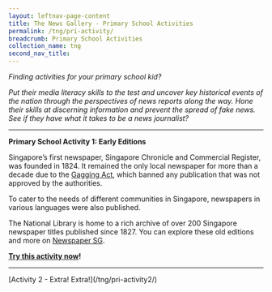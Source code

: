 ```yaml
---
layout: leftnav-page-content
title: The News Gallery - Primary School Activities
permalink: /tng/pri-activity/
breadcrumb: Primary School Activities
collection_name: tng
second_nav_title: 
---
```


*Finding activities for your primary school kid?*

*Put their media literacy skills to the test and uncover key historical events of the nation through the perspectives of news reports along the way. Hone their skills at discerning information and prevent the spread of fake news. See if they have what it takes to be a news journalist?*

<hr>

**Primary School Activity 1: Early Editions**

Singapore’s first newspaper, Singapore Chronicle and Commercial Register, was founded in 1824. It remained the only local newspaper for more than a decade due to the [Gagging Act](https://eresources.nlb.gov.sg/infopedia/articles/SIP_88_2005-02-03.html), which banned any publication that was not approved by the authorities.

To cater to the needs of different communities in Singapore, newspapers in various languages were also published. 

The National Library is home to a rich archive of over 200 Singapore newspaper titles published since 1827. You can explore these old editions and more on [Newspaper SG](https://eresources.nlb.gov.sg/newspapers).

**[Try this activity now](https://go.gov.sg/tng-primary-activity1)!**

<hr>
[Activity 2 - Extra! Extra!](/tng/pri-activity2/)




